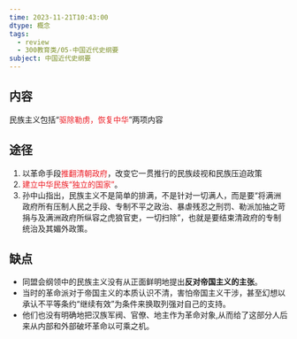 ```yaml
---
time: 2023-11-21T10:43:00
dtype: 概念
tags:
  - review
  - 300教育类/05-中国近代史纲要
subject: 中国近代史纲要
---
```

## 内容
民族主义包括“<font color=#ed1c24>驱除勒虏，恢复中华</font>”两项内容
## 途径
1. 以革命手段<font color=#ed1c24>推翻清朝政府</font>，改变它一贯推行的民族歧视和民族压迫政策
2. <font color=#ed1c24>建立中华民族“独立的国家”</font>。
3. 孙中山指出，民族主义不是简单的排满，不是针对一切满人，而是要“将满洲政府所有压制人民之手段、专制不平之政治、暴虐残忍之刑罚、勒派加抽之苛捐与及满洲政府所纵容之虎狼官吏，一切扫除”，也就是要结束清政府的专制统治及其媚外政策。
## 缺点
- 同盟会纲领中的民族主义没有从正面鲜明地提出**反对帝国主义的主张**。
- 当时的革命派对于帝国主义的本质认识不清，害怕帝国主义干涉，甚至幻想以承认不平等条约“继续有效”为条件来换取列强对自己的支持。
- 他们也没有明确地把汉族军阀、官僚、地主作为革命对象,从而给了这部分人后来从内部和外部破坏革命以可乘之机。